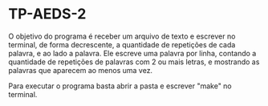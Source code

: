 # TP-AEDS-2

O objetivo do programa é receber um arquivo de texto e escrever no terminal, de forma decrescente, a quantidade de repetições
de cada palavra, e ao lado a palavra. Ele escreve uma palavra por linha, contando a quantidade de repetições de palavras com
2 ou mais letras, e mostrando as palavras que aparecem ao menos uma vez.

Para executar o programa basta abrir a pasta e escrever "make" no terminal.
